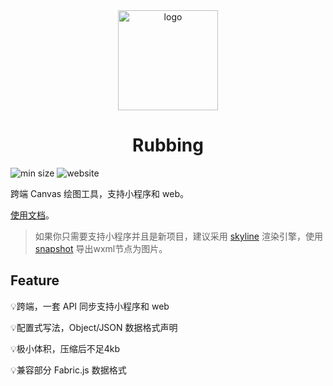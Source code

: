 <div style="text-align: center;">
  <img src="https://rubbing.shinji.me/rubbing.svg" alt="logo" width="160" />
  <h1>Rubbing</h1>
</div

![min size](https://img.shields.io/bundlephobia/minzip/rubbing)
![website](https://img.shields.io/website?url=https%3A%2F%2Frubbing.shinji.me%2F)

跨端 Canvas 绘图工具，支持小程序和 web。

[使用文档](https://rubbing.shinji.me/)。

> 如果你只需要支持小程序并且是新项目，建议采用 [skyline](https://developers.weixin.qq.com/miniprogram/dev/framework/runtime/skyline/introduction.html) 渲染引擎，使用 [snapshot](https://developers.weixin.qq.com/miniprogram/dev/component/snapshot.html) 导出wxml节点为图片。

## Feature

💡跨端，一套 API 同步支持小程序和 web

💡配置式写法，Object/JSON 数据格式声明

💡极小体积，压缩后不足4kb

💡兼容部分 Fabric.js 数据格式
